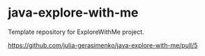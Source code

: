 # java-explore-with-me
Template repository for ExploreWithMe project.

https://github.com/julia-gerasimenko/java-explore-with-me/pull/5
